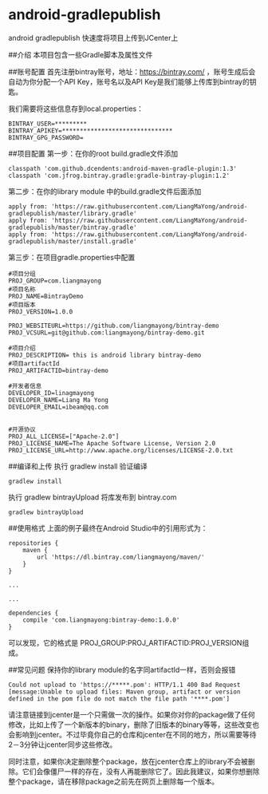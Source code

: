 # android-gradlepublish
android gradlepublish 快速度将项目上传到JCenter上

##介绍
本项目包含一些Gradle脚本及属性文件

##账号配置
首先注册bintray账号，地址：https://bintray.com/ ，账号生成后会自动为你分配一个API Key，账号名以及API Key是我们能够上传库到bintray的钥匙。

我们需要将这些信息存到local.properties：
```
BINTRAY_USER=*********
BINTRAY_APIKEY=*******************************
BINTRAY_GPG_PASSWORD=
```
##项目配置
第一步：在你的root build.gradle文件添加
```
classpath 'com.github.dcendents:android-maven-gradle-plugin:1.3'
classpath 'com.jfrog.bintray.gradle:gradle-bintray-plugin:1.2'
```
第二步：在你的library module 中的build.gradle文件后面添加
```
apply from: 'https://raw.githubusercontent.com/LiangMaYong/android-gradlepublish/master/library.gradle'
apply from: 'https://raw.githubusercontent.com/LiangMaYong/android-gradlepublish/master/bintray.gradle'
apply from: 'https://raw.githubusercontent.com/LiangMaYong/android-gradlepublish/master/install.gradle'
```
第三步：在项目gradle.properties中配置
```
#项目分组
PROJ_GROUP=com.liangmayong
#项目名称
PROJ_NAME=BintrayDemo
#项目版本
PROJ_VERSION=1.0.0

PROJ_WEBSITEURL=https://github.com/liangmayong/bintray-demo
PROJ_VCSURL=git@github.com:liangmayong/bintray-demo.git

#项目介绍
PROJ_DESCRIPTION= this is android library bintray-demo
#项目artifactId
PROJ_ARTIFACTID=bintray-demo

#开发者信息
DEVELOPER_ID=linagmayong
DEVELOPER_NAME=Liang Ma Yong
DEVELOPER_EMAIL=ibeam@qq.com


#开源协议
PROJ_ALL_LICENSE=["Apache-2.0"]
PROJ_LICENSE_NAME=The Apache Software License, Version 2.0
PROJ_LICENSE_URL=http://www.apache.org/licenses/LICENSE-2.0.txt
```
##编译和上传
执行 gradlew install 验证编译
```
gradlew install
```

执行 gradlew bintrayUpload 将库发布到 bintray.com
```
gradlew bintrayUpload
```

##使用格式
上面的例子最终在Android Studio中的引用形式为：
```
repositories {
    maven {
        url 'https://dl.bintray.com/liangmayong/maven/'
    }
}

...

...

dependencies {
    compile 'com.liangmayong:bintray-demo:1.0.0'
}
```
可以发现，它的格式是 PROJ_GROUP:PROJ_ARTIFACTID:PROJ_VERSION组成。

##常见问题
保持你的library module的名字同artifactId一样，否则会报错
```
Could not upload to 'https://*****.pom': HTTP/1.1 400 Bad Request [message:Unable to upload files: Maven group, artifact or version defined in the pom file do not match the file path '****.pom']
```

请注意链接到jcenter是一个只需做一次的操作。如果你对你的package做了任何修改，比如上传了一个新版本的binary，删除了旧版本的binary等等，这些改变也会影响到jcenter。不过毕竟你自己的仓库和jcenter在不同的地方，所以需要等待2－3分钟让jcenter同步这些修改。

同时注意，如果你决定删除整个package，放在jcenter仓库上的library不会被删除。它们会像僵尸一样的存在，没有人再能删除它了。因此我建议，如果你想删除整个package，请在移除package之前先在网页上删除每一个版本。




